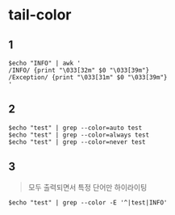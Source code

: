 # tail-color

## 1
  
```shell
$echo "INFO" | awk '
/INFO/ {print "\033[32m" $0 "\033[39m"}
/Exception/ {print "\033[31m" $0 "\033[39m"}
'
```

## 2

```shell
$echo "test" | grep --color=auto test
$echo "test" | grep --color=always test
$echo "test" | grep --color=never test
```

## 3

> 모두 출력되면서 특정 단어만 하이라이팅

```shell
$echo "test" | grep --color -E '^|test|INFO'
```
